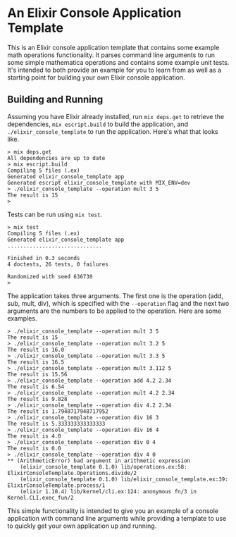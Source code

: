 # An Elixir Console Application Template

This is an Elixir console application template that contains some example math operations functionality. It parses command line arguments to run some simple mathematica operations and contains some example unit tests. It's intended to both provide an example for you to learn from as well as a starting point for building your own Elixir console application.

## Building and Running

Assuming you have Elixir already installed, run `mix deps.get` to retrieve the dependencies, `mix escript.build` to build the application, and `./elixir_console_template` to run the application. Here's what that looks like.

```
> mix deps.get
All dependencies are up to date
> mix escript.build
Compiling 5 files (.ex)
Generated elixir_console_template app
Generated escript elixir_console_template with MIX_ENV=dev
> ./elixir_console_template --operation mult 3 5
The result is 15
>
```

Tests can be run using `mix test`.

```
> mix test
Compiling 5 files (.ex)
Generated elixir_console_template app
..............................

Finished in 0.3 seconds
4 doctests, 26 tests, 0 failures

Randomized with seed 636730
>
```

The application takes three arguments. The first one is the operation (add, sub, mult, div), which is specified with the `--operation` flag and the next two arguments are the numbers to be applied to the operation. Here are some examples.

```
> ./elixir_console_template --operation mult 3 5
The result is 15
> ./elixir_console_template --operation mult 3.2 5
The result is 16.0
> ./elixir_console_template --operation mult 3.3 5
The result is 16.5
> ./elixir_console_template --operation mult 3.112 5
The result is 15.56
> ./elixir_console_template --operation add 4.2 2.34
The result is 6.54
> ./elixir_console_template --operation mult 4.2 2.34
The result is 9.828
> ./elixir_console_template --operation div 4.2 2.34
The result is 1.7948717948717952
> ./elixir_console_template --operation div 16 3
The result is 5.333333333333333
> ./elixir_console_template --operation div 16 4
The result is 4.0
> ./elixir_console_template --operation div 0 4
The result is 0.0
> ./elixir_console_template --operation div 4 0
** (ArithmeticError) bad argument in arithmetic expression
    (elixir_console_template 0.1.0) lib/operations.ex:58: ElixirConsoleTemplate.Operations.divide/2
    (elixir_console_template 0.1.0) lib/elixir_console_template.ex:39: ElixirConsoleTemplate.process/1
    (elixir 1.10.4) lib/kernel/cli.ex:124: anonymous fn/3 in Kernel.CLI.exec_fun/2
```

This simple functionality is intended to give you an example of a console application with command line arguments while providing a template to use to quickly get your own application up and running.